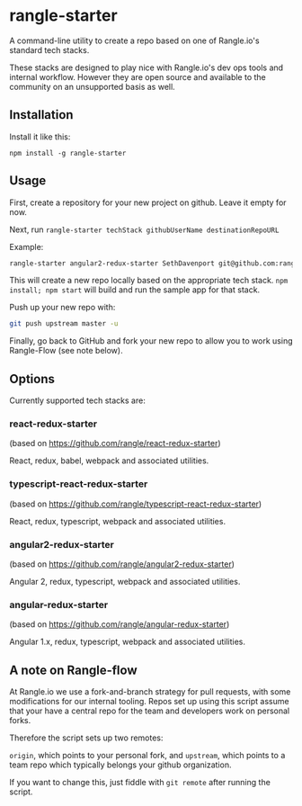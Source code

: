 # rangle-starter

A command-line utility to create a repo based on one of Rangle.io's standard tech stacks.

These stacks are designed to play nice with Rangle.io's dev ops tools and internal
workflow. However they are open source and available to the community on an
unsupported basis as well.

## Installation

Install it like this:

```
npm install -g rangle-starter
```

## Usage

First, create a repository for your new project on github. Leave it empty for
now.

Next, run `rangle-starter techStack githubUserName destinationRepoURL`

Example:

```sh
rangle-starter angular2-redux-starter SethDavenport git@github.com:rangle/my-awesome-project.git
```

This will create a new repo locally based on the appropriate tech stack.
`npm install; npm start` will build and run the sample app for that stack.

Push up your new repo with:

```sh
git push upstream master -u
```

Finally, go back to GitHub and fork your new repo to allow you to work using
Rangle-Flow (see note below).

## Options

Currently supported tech stacks are:

### react-redux-starter
(based on https://github.com/rangle/react-redux-starter)

React, redux, babel, webpack and associated utilities.

### typescript-react-redux-starter
(based on https://github.com/rangle/typescript-react-redux-starter)

React, redux, typescript, webpack and associated utilities.

### angular2-redux-starter

(based on https://github.com/rangle/angular2-redux-starter)

Angular 2, redux, typescript, webpack and associated utilities.

### angular-redux-starter

(based on https://github.com/rangle/angular-redux-starter)

Angular 1.x, redux, typescript, webpack and associated utilities.

## A note on Rangle-flow

At Rangle.io we use a fork-and-branch strategy for pull requests, with some
modifications for our internal tooling.  Repos set up using this script assume
that your have a central repo for the team and developers work on personal forks.

Therefore the script sets up two remotes:

`origin`, which points to your personal fork, and `upstream`, which points to
a team repo which typically belongs your github organization.

If you want to change this, just fiddle with `git remote` after running the
script.
